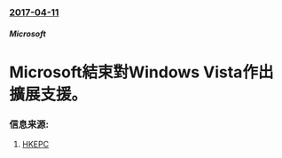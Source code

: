 ### [2017-04-11](/zh/news/2017/04/11/index.md)

##### Microsoft
# Microsoft結束對Windows Vista作出擴展支援。 




### 信息来源:

1. [HKEPC](https://www.hkepc.com/15099/Microsoft_%E5%B0%87%E6%96%BC_2017_%E5%B9%B4_4_%E6%9C%88_11_%E6%97%A5%E5%BE%8C_%E7%B5%90%E6%9D%9F%E5%B0%8D_Windows_Vista_%E4%BD%9C%E5%87%BA%E6%93%B4%E5%B1%95%E6%94%AF%E6%8F%B4)
